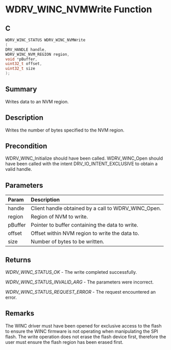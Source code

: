 # WDRV_WINC_NVMWrite Function

## C

```c
WDRV_WINC_STATUS WDRV_WINC_NVMWrite
(
DRV_HANDLE handle,
WDRV_WINC_NVM_REGION region,
void *pBuffer,
uint32_t offset,
uint32_t size
);
```

## Summary

Writes data to an NVM region.  

## Description

Writes the number of bytes specified to the NVM region.

## Precondition

WDRV_WINC_Initialize should have been called. WDRV_WINC_Open should have been called with the intent DRV_IO_INTENT_EXCLUSIVE to obtain a valid handle.  

## Parameters

| Param | Description |
|:----- |:----------- |
| handle | Client handle obtained by a call to WDRV_WINC_Open. |
| region | Region of NVM to write. |
| pBuffer | Pointer to buffer containing the data to write. |
| offset | Offset within NVM region to write the data to. |
| size | Number of bytes to be written.  

## Returns

*WDRV_WINC_STATUS_OK* - The write completed successfully.

*WDRV_WINC_STATUS_INVALID_ARG* - The parameters were incorrect.

*WDRV_WINC_STATUS_REQUEST_ERROR* - The request encountered an error.
 

## Remarks

The WINC driver must have been opened for exclusive access to the flash to ensure the WINC firmware is not operating when manipulating the SPI flash.  The write operation does not erase the flash device first, therefore the user must ensure the flash region has been erased first.  


